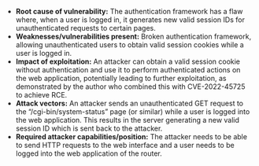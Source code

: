 - **Root cause of vulnerability:** The authentication framework has a flaw where, when a user is logged in, it generates new valid session IDs for unauthenticated requests to certain pages.
- **Weaknesses/vulnerabilities present:** Broken authentication framework, allowing unauthenticated users to obtain valid session cookies while a user is logged in.
- **Impact of exploitation:** An attacker can obtain a valid session cookie without authentication and use it to perform authenticated actions on the web application, potentially leading to further exploitation, as demonstrated by the author who combined this with CVE-2022-45725 to achieve RCE.
- **Attack vectors:** An attacker sends an unauthenticated GET request to the “/cgi-bin/system-status” page (or similar) while a user is logged into the web application. This results in the server generating a new valid session ID which is sent back to the attacker.
- **Required attacker capabilities/position:** The attacker needs to be able to send HTTP requests to the web interface and a user needs to be logged into the web application of the router.